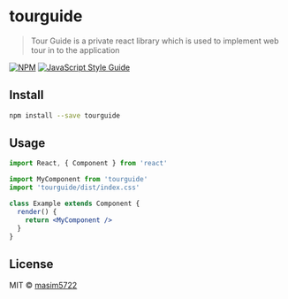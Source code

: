 # tourguide

> Tour Guide is a private react library which is used to implement web tour in to the application

[![NPM](https://img.shields.io/npm/v/tourguide.svg)](https://www.npmjs.com/package/tourguide) [![JavaScript Style Guide](https://img.shields.io/badge/code_style-standard-brightgreen.svg)](https://standardjs.com)

## Install

```bash
npm install --save tourguide
```

## Usage

```jsx
import React, { Component } from 'react'

import MyComponent from 'tourguide'
import 'tourguide/dist/index.css'

class Example extends Component {
  render() {
    return <MyComponent />
  }
}
```

## License

MIT © [masim5722](https://github.com/masim5722)

